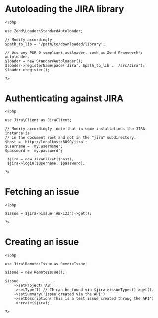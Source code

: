 Autoloading the JIRA library
============================

    <?php

    use Zend\Loader\StandardAutoloader;

    // Modify accordingly.
    $path_to_lib = '/path/to/downloaded/library';

    // Use any PSR-0 compliant autloader, such as Zend Framework's autoloader.
    $loader = new StandardAutoloader();
    $loader->registerNamespace('Jira', $path_to_lib . '/src/Jira');
    $loader->register();

    ?>


Authenticating against JIRA
===========================

    <?php

    use Jira\Client as JiraClient;

    // Modify accordingly, note that in some installations the JIRA instance is
    // in the document root and not in the "jira" subdirectory.
    $host = 'http://localhost:8090/jira';
    $username = 'my.username';
    $password = 'my.password';

     $jira = new JiraClient($host);
     $jira->login($username, $password);

    ?>


Fetching an issue
=================

    <?php

    $issue = $jira->issue('AB-123')->get();

    ?>

Creating an issue
=================

    <?php

    use Jira\Remote\Issue as RemoteIssue;

    $issue = new RemoteIssue();

    $issue
        ->setProject('AB')
        ->setType(1) // ID can be found via $jira->issueTypes()->get().
        ->setSummary('Issue created via the API')
        ->setDescription('This is a test issue created throug the API')
        ->create($jira);

    ?>